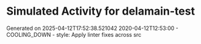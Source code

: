 # Simulated Activity for delamain-test
Generated on 2025-04-12T17:52:38.521042
2020-04-12T12:53:00 - COOLING_DOWN - style: Apply linter fixes across src
